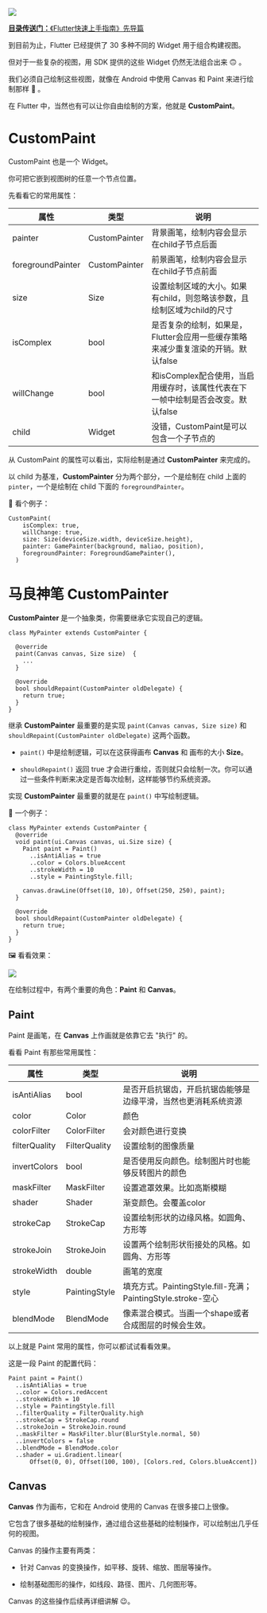 [![](https://raw.githubusercontent.com/chenBingX/img/master/Flutter/Flutter快速上手指南封面2.JPG)](https://juejin.im/post/5c8f8e62e51d456a0f23d0fe)

[**目录传送门：**《Flutter快速上手指南》先导篇](https://juejin.im/post/5c8f8e62e51d456a0f23d0fe)


到目前为止，Flutter 已经提供了 30 多种不同的 Widget 用于组合构建视图。

但对于一些复杂的视图，用 SDK 提供的这些 Widget 仍然无法组合出来 🙃 。

我们必须自己绘制这些视图，就像在 Android 中使用 Canvas 和 Paint 来进行绘制那样 🥳 。

在 Flutter 中，当然也有可以让你自由绘制的方案，他就是 **CustomPaint**。


# CustomPaint

CustomPaint 也是一个 Widget。

你可把它嵌到视图树的任意一个节点位置。

先看看它的常用属性：

|属性|类型|说明|
|---|---|---|
|painter|CustomPainter|背景画笔，绘制内容会显示在child子节点后面|
|foregroundPainter|CustomPainter|前景画笔，绘制内容会显示在child子节点前面|
|size|Size|设置绘制区域的大小。如果有child，则忽略该参数，且绘制区域为child的尺寸|
|isComplex|bool|是否复杂的绘制，如果是，Flutter会应用一些缓存策略来减少重复渲染的开销。默认false|
|willChange|bool|和isComplex配合使用，当启用缓存时，该属性代表在下一帧中绘制是否会改变。默认false|
|child|Widget|没错，CustomPaint是可以包含一个子节点的|

从 CustomPaint 的属性可以看出，实际绘制是通过 **CustomPainter** 来完成的。

以 child 为基准，**CustomPainter** 分为两个部分，一个是绘制在 child 上面的 `pinter`，一个是绘制在 child 下面的 `foregroundPainter`。

🌰 看个例子：

```
CustomPaint(
    isComplex: true,
    willChange: true,
    size: Size(deviceSize.width, deviceSize.height),
    painter: GamePainter(background, maliao, position),
    foregroundPainter: ForegroundGamePainter(),
  )
```

# 马良神笔 CustomPainter

**CustomPainter** 是一个抽象类，你需要继承它实现自己的逻辑。

```
class MyPainter extends CustomPainter {

  @override
  paint(Canvas canvas, Size size)  {
    ...
  }

  @override
  bool shouldRepaint(CustomPainter oldDelegate) {
    return true;
  }
}
```

继承 **CustomPainter** 最重要的是实现 `paint(Canvas canvas, Size size)` 和 `shouldRepaint(CustomPainter oldDelegate)` 这两个函数。

- `paint()` 中是绘制逻辑，可以在这获得画布 **Canvas** 和 画布的大小 **Size**。

- `shouldRepaint()` 返回 true 才会进行重绘，否则就只会绘制一次。你可以通过一些条件判断来决定是否每次绘制，这样能够节约系统资源。

实现 **CustomPainter** 最重要的就是在 `paint()` 中写绘制逻辑。

🌰 一个例子：

```
class MyPainter extends CustomPainter {
  @override
  void paint(ui.Canvas canvas, ui.Size size) {
    Paint paint = Paint()
      ..isAntiAlias = true
      ..color = Colors.blueAccent
      ..strokeWidth = 10
      ..style = PaintingStyle.fill;

    canvas.drawLine(Offset(10, 10), Offset(250, 250), paint);
  }

  @override
  bool shouldRepaint(CustomPainter oldDelegate) {
    return true;
  }
}
```

🖼 看看效果：

![](https://raw.githubusercontent.com/chenBingX/img/master/Flutter/custompainter1.png)

在绘制过程中，有两个重要的角色：**Paint** 和 **Canvas**。

## Paint

Paint 是画笔，在 **Canvas** 上作画就是依靠它去 "执行" 的。

看看 Paint 有那些常用属性：

|属性|类型|说明|
|---|---|---|
|isAntiAlias|bool|是否开启抗锯齿，开启抗锯齿能够是边缘平滑，当然也更消耗系统资源|
|color|Color|颜色|
|colorFilter|ColorFilter|会对颜色进行变换|
|filterQuality|FilterQuality|设置绘制的图像质量|
|invertColors|bool|是否使用反向颜色。绘制图片时也能够反转图片的颜色|
|maskFilter|MaskFilter|设置遮罩效果。比如高斯模糊|
|shader|Shader|渐变颜色。会覆盖color|
|strokeCap|StrokeCap|设置绘制形状的边缘风格。如圆角、方形等|
|strokeJoin|StrokeJoin|设置两个绘制形状衔接处的风格。如圆角、方形等|
|strokeWidth|double|画笔的宽度|
|style|PaintingStyle|填充方式。PaintingStyle.fill-充满；PaintingStyle.stroke-空心|
|blendMode|BlendMode|像素混合模式。当画一个shape或者合成图层的时候会生效。|

以上就是 Paint 常用的属性，你可以都试试看看效果。

这是一段 Paint 的配置代码：

```
Paint paint = Paint()
  ..isAntiAlias = true
  ..color = Colors.redAccent
  ..strokeWidth = 10
  ..style = PaintingStyle.fill
  ..filterQuality = FilterQuality.high
  ..strokeCap = StrokeCap.round
  ..strokeJoin = StrokeJoin.round
  ..maskFilter = MaskFilter.blur(BlurStyle.normal, 50)
  ..invertColors = false
  ..blendMode = BlendMode.color
  ..shader = ui.Gradient.linear(
      Offset(0, 0), Offset(100, 100), [Colors.red, Colors.blueAccent])
```

## Canvas

**Canvas** 作为画布，它和在 Android 使用的 Canvas 在很多接口上很像。

它包含了很多基础的绘制操作，通过组合这些基础的绘制操作，可以绘制出几乎任何的视图。

Canvas 的操作主要有两类：

- 针对 Canvas 的变换操作，如平移、旋转、缩放、图层等操作。

- 绘制基础图形的操作，如线段、路径、图片、几何图形等。

Canvas 的这些操作后续再详细讲解 😉。







